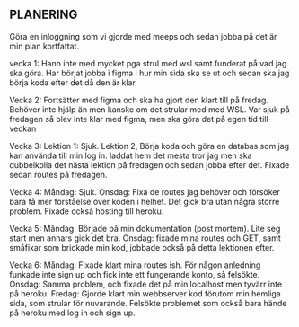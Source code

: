 ## PLANERING ##

Göra en inloggning som vi gjorde med meeps och sedan jobba på det är min plan kortfattat.

vecka 1: Hann inte med mycket pga strul med wsl samt funderat på vad jag ska göra. Har börjat jobba i figma i hur min sida ska se ut och sedan ska jag börja koda efter det då den är klar.

Vecka 2: Fortsätter med figma och ska ha gjort den klart till på fredag. Behöver inte hjälp än men kanske om det strular med med WSL. Var sjuk på fredagen så blev inte klar med figma, men ska göra det på egen tid till veckan

Vecka 3: Lektion 1: Sjuk. Lektion 2, Börja koda och göra en databas som jag kan använda till min log in. laddat hem det mesta tror jag men ska dubbelkolla det nästa lektion på fredagen och sedan jobba efter det. Fixade sedan routes på fredagen.

Vecka 4: Måndag: Sjuk. Onsdag: Fixa de routes jag behöver och försöker bara få mer förståelse över koden i helhet. Det gick bra utan några större problem. Fixade också hosting till heroku.

Vecka 5: Måndag: Började på min dokumentation (post mortem). Lite seg start men annars gick det bra. Onsdag: fixade mina routes och GET, samt småfixar som brickade min kod, jobbade också på detta lektionen efter.

Vecka 6: Måndag: Fixade klart mina routes ish. För någon anledning funkade inte sign up och fick inte ett fungerande konto, så felsökte. Onsdag: Samma problem, och fixade det på min localhost men tyvärr inte på heroku.  Fredag: Gjorde klart min webbserver kod förutom min hemliga sida, som strular för nuvarande. Felsökte problemet som också bara hände på heroku med log in och sign up. 




